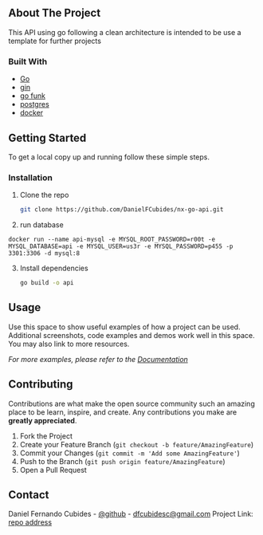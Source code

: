 ## About The Project
This API using go following a clean architecture is intended to be use a template for further projects

### Built With

* [Go]()
* [gin]()
* [go funk]()
* [postgres]()
* [docker]()


<!-- GETTING STARTED -->
## Getting Started

To get a local copy up and running follow these simple steps.

### Installation

1. Clone the repo
   ```sh
   git clone https://github.com/DanielFCubides/nx-go-api.git
   ```

2. run database

```shell
docker run --name api-mysql -e MYSQL_ROOT_PASSWORD=r00t -e MYSQL_DATABASE=api -e MYSQL_USER=us3r -e MYSQL_PASSWORD=p455 -p 3301:3306 -d mysql:8
```

3. Install dependencies
   ```sh
   go build -o api
   ```

<!-- USAGE EXAMPLES -->

## Usage

Use this space to show useful examples of how a project can be used. Additional screenshots, code examples and demos
work well in this space. You may also link to more resources.

_For more examples, please refer to the [Documentation](https://example.com)_

<!-- CONTRIBUTING -->
## Contributing

Contributions are what make the open source community such an amazing place to be learn, inspire, and create. Any contributions you make are **greatly appreciated**.

1. Fork the Project
2. Create your Feature Branch (`git checkout -b feature/AmazingFeature`)
3. Commit your Changes (`git commit -m 'Add some AmazingFeature'`)
4. Push to the Branch (`git push origin feature/AmazingFeature`)
5. Open a Pull Request

<!-- CONTACT -->
## Contact

Daniel Fernando Cubides - [@github](https://github.com/DanielFCubides/) - dfcubidesc@gmail.com
Project Link: [repo address](https://github.com/DanielFCubides/nx-go-api)
